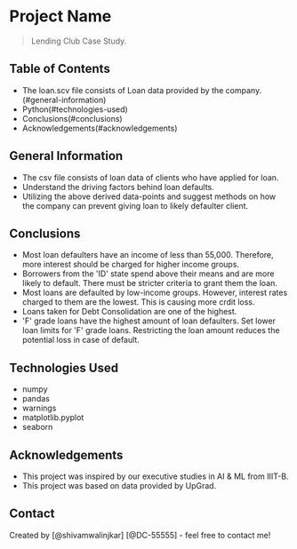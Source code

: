 # Project Name
> Lending Club Case Study.


## Table of Contents
* The loan.scv file consists of Loan data provided by the company.(#general-information)
* Python(#technologies-used)
* Conclusions(#conclusions)
* Acknowledgements(#acknowledgements)

<!-- You can include any other section that is pertinent to your problem -->

## General Information
- The csv file consists of loan data of clients who have applied for loan.
- Understand the driving factors behind loan defaults.
- Utilizing the above derived data-points and suggest methods on how the company can prevent giving loan to likely defaulter client.


<!-- You don't have to answer all the questions - just the ones relevant to your project. -->

## Conclusions
- Most loan defaulters have an income of less than 55,000. Therefore, more interest should be charged for higher income groups.
- Borrowers from the 'ID' state spend above their means and are more likely to default. There must be stricter criteria to grant them the loan.
- Most loans are defaulted by low-income groups. However, interest rates charged to them are the lowest. This is causing more crdit loss.
- Loans taken for Debt Consolidation are one of the highest.
- 'F' grade loans have the highest amount of loan defaulters. Set lower loan limits for 'F' grade loans. Restricting the loan amount reduces the potential loss in case of default.


<!-- You don't have to answer all the questions - just the ones relevant to your project. -->


## Technologies Used
- numpy 
- pandas 
- warnings
- matplotlib.pyplot 
- seaborn

<!-- As the libraries versions keep on changing, it is recommended to mention the version of library used in this project -->

## Acknowledgements
- This project was inspired by our executive studies in AI & ML from IIIT-B.
- This project was based on data provided by UpGrad.


## Contact
Created by [@shivamwalinjkar] [@DC-55555] - feel free to contact me!



<!-- You don't have to include all sections - just the one's relevant to your project -->
